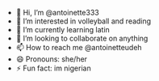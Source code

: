 - 👋 Hi, I’m @antoinette333
- 👀 I’m interested in volleyball and reading
- 🌱 I’m currently learning latin
- 💞️ I’m looking to collaborate on anything
- 📫 How to reach me @antoinetteudeh
- 😄 Pronouns: she/her
- ⚡ Fun fact: im nigerian

<!---
antoinette333/antoinette333 is a ✨ special ✨ repository because its `README.md` (this file) appears on your GitHub profile.
You can click the Preview link to take a look at your changes.
--->
